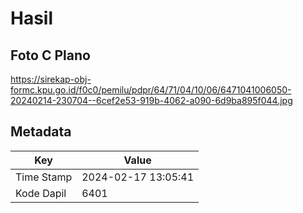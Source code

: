 # Hasil

## Foto C Plano

https://sirekap-obj-formc.kpu.go.id/f0c0/pemilu/pdpr/64/71/04/10/06/6471041006050-20240214-230704--6cef2e53-919b-4062-a090-6d9ba895f044.jpg


## Metadata

| Key        | Value               |
| ---------- | ------------------- |
| Time Stamp | 2024-02-17 13:05:41 |
| Kode Dapil | 6401                |



